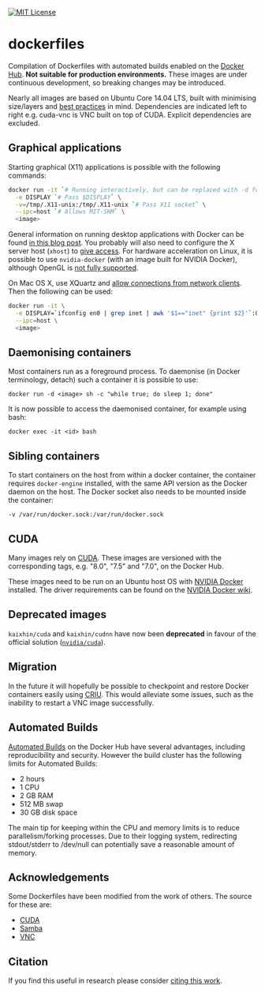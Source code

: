 [![MIT License](https://img.shields.io/badge/license-MIT-blue.svg)](LICENSE.md)

dockerfiles
===========

Compilation of Dockerfiles with automated builds enabled on the [Docker Hub](https://hub.docker.com/u/kaixhin/). **Not suitable for production environments.** These images are under continuous development, so breaking changes may be introduced.

Nearly all images are based on Ubuntu Core 14.04 LTS, built with minimising size/layers and [best practices](https://docs.docker.com/engine/userguide/eng-image/dockerfile_best-practices/) in mind. Dependencies are indicated left to right e.g. cuda-vnc is VNC built on top of CUDA. Explicit dependencies are excluded.

<!--
Up-to-date builds
-----------------

Some builds based on certain software have builds that are triggered on schedule via a cron script to stay up to date on a weekly basis. These are:

- [Brainstorm](https://github.com/IDSIA/brainstorm)
- [Caffe](https://github.com/BVLC/caffe)
- [DIGITS](https://github.com/NVIDIA/DIGITS)
- [FGLab](https://github.com/Kaixhin/FGLab)/[FGMachine](https://github.com/Kaixhin/FGMachine)
- [Keras](https://github.com/fchollet/keras)
- [Lasagne](https://github.com/Lasagne/Lasagne)
- [MXNet](https://github.com/dmlc/mxnet)
- [neon](https://github.com/NervanaSystems/neon)
- [Pylearn2](https://github.com/lisa-lab/pylearn2)
- [Theano](https://github.com/Theano/Theano)
- [Torch](https://github.com/torch/distro)
-->

Graphical applications
----------------------

Starting graphical (X11) applications is possible with the following commands:

```sh
docker run -it `# Running interactively, but can be replaced with -d for daemons` \
  -e DISPLAY `# Pass $DISPLAY` \
  -v=/tmp/.X11-unix:/tmp/.X11-unix `# Pass X11 socket` \
  --ipc=host `# Allows MIT-SHM` \
  <image>
```

General information on running desktop applications with Docker can be found [in this blog post](https://blog.jessfraz.com/post/docker-containers-on-the-desktop/). You probably will also need to configure the X server host (`xhost`) to [give access](http://wiki.ros.org/docker/Tutorials/GUI). For hardware acceleration on Linux, it is possible to use `nvidia-docker` (with an image built for NVIDIA Docker), although OpenGL is [not fully supported](https://github.com/NVIDIA/nvidia-docker/issues/11).

On Mac OS X, use XQuartz and [allow connections from network clients](https://blogs.oracle.com/OracleWebCenterSuite/entry/running_gui_applications_on_docker). Then the following can be used:

```sh
docker run -it \
  -e DISPLAY=`ifconfig en0 | grep inet | awk '$1=="inet" {print $2}'`:0 `# Use XQuartz network $DISPLAY` \
  --ipc=host \
  <image>
```

Daemonising containers
----------------------

Most containers run as a foreground process. To daemonise (in Docker terminology, detach) such a container it is possible to use:

`docker run -d <image> sh -c "while true; do sleep 1; done"`

It is now possible to access the daemonised container, for example using bash:

`docker exec -it <id> bash`

Sibling containers
------------------

To start containers on the host from within a docker container, the container requires `docker-engine` installed, with the same API version as the Docker daemon on the host. The Docker socket also needs to be mounted inside the container:

`-v /var/run/docker.sock:/var/run/docker.sock`

CUDA
----

Many images rely on [CUDA](http://www.nvidia.com/object/cuda_home_new.html). These images are versioned with the corresponding tags, e.g. "8.0", "7.5" and "7.0", on the Docker Hub.

These images need to be run on an Ubuntu host OS with [NVIDIA Docker](https://github.com/NVIDIA/nvidia-docker) installed. The driver requirements can be found on the [NVIDIA Docker wiki](https://github.com/NVIDIA/nvidia-docker/wiki/CUDA#requirements).

Deprecated images
-----------------

`kaixhin/cuda` and `kaixhin/cudnn` have now been **deprecated** in favour of the official solution ([`nvidia/cuda`](https://hub.docker.com/r/nvidia/cuda/)).

Migration
---------

In the future it will hopefully be possible to checkpoint and restore Docker containers easily using [CRIU](http://criu.org/Docker). This would alleviate some issues, such as the inability to restart a VNC image successfully.

Automated Builds
----------------

[Automated Builds](https://docs.docker.com/docker-hub/builds/) on the Docker Hub have several advantages, including reproducibility and security. However the build cluster has the following limits for Automated Builds:

- 2 hours
- 1 CPU
- 2 GB RAM
- 512 MB swap
- 30 GB disk space

The main tip for keeping within the CPU and memory limits is to reduce parallelism/forking processes. Due to their logging system, redirecting stdout/stderr to /dev/null can potentially save a reasonable amount of memory.

Acknowledgements
----------------

Some Dockerfiles have been modified from the work of others. The source for these are:

- [CUDA](https://github.com/tleyden/docker)
- [Samba](https://github.com/dperson/samba)
- [VNC](https://github.com/dockerfile/ubuntu-desktop)

Citation
--------

If you find this useful in research please consider [citing this work](CITATION.md).

